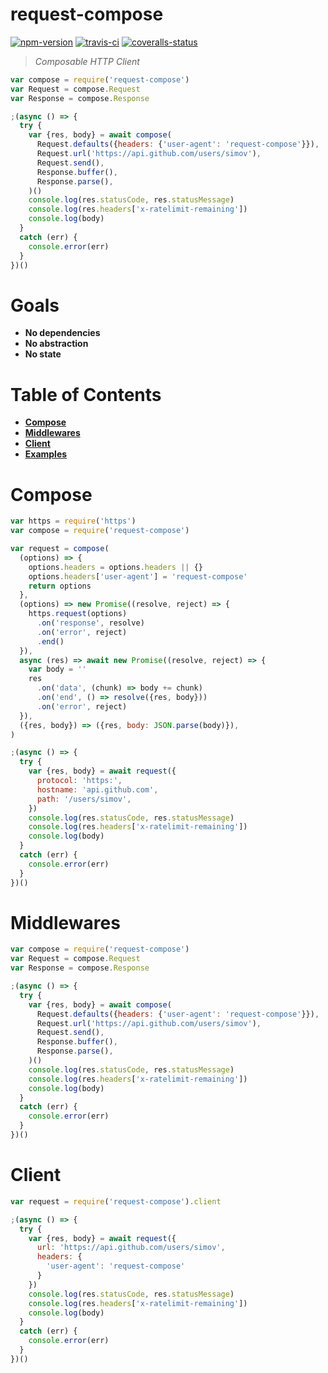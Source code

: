 
# request-compose

[![npm-version]][npm] [![travis-ci]][travis] [![coveralls-status]][coveralls]

> _Composable HTTP Client_

```js
var compose = require('request-compose')
var Request = compose.Request
var Response = compose.Response

;(async () => {
  try {
    var {res, body} = await compose(
      Request.defaults({headers: {'user-agent': 'request-compose'}}),
      Request.url('https://api.github.com/users/simov'),
      Request.send(),
      Response.buffer(),
      Response.parse(),
    )()
    console.log(res.statusCode, res.statusMessage)
    console.log(res.headers['x-ratelimit-remaining'])
    console.log(body)
  }
  catch (err) {
    console.error(err)
  }
})()
```

# Goals

- **No dependencies**
- **No abstraction**
- **No state**

# Table of Contents

- **[Compose](#compose)**
- **[Middlewares](#middlewares)**
- **[Client](#client)**
- **[Examples]**

# Compose

```js
var https = require('https')
var compose = require('request-compose')

var request = compose(
  (options) => {
    options.headers = options.headers || {}
    options.headers['user-agent'] = 'request-compose'
    return options
  },
  (options) => new Promise((resolve, reject) => {
    https.request(options)
      .on('response', resolve)
      .on('error', reject)
      .end()
  }),
  async (res) => await new Promise((resolve, reject) => {
    var body = ''
    res
      .on('data', (chunk) => body += chunk)
      .on('end', () => resolve({res, body}))
      .on('error', reject)
  }),
  ({res, body}) => ({res, body: JSON.parse(body)}),
)

;(async () => {
  try {
    var {res, body} = await request({
      protocol: 'https:',
      hostname: 'api.github.com',
      path: '/users/simov',
    })
    console.log(res.statusCode, res.statusMessage)
    console.log(res.headers['x-ratelimit-remaining'])
    console.log(body)
  }
  catch (err) {
    console.error(err)
  }
})()
```

# Middlewares

```js
var compose = require('request-compose')
var Request = compose.Request
var Response = compose.Response

;(async () => {
  try {
    var {res, body} = await compose(
      Request.defaults({headers: {'user-agent': 'request-compose'}}),
      Request.url('https://api.github.com/users/simov'),
      Request.send(),
      Response.buffer(),
      Response.parse(),
    )()
    console.log(res.statusCode, res.statusMessage)
    console.log(res.headers['x-ratelimit-remaining'])
    console.log(body)
  }
  catch (err) {
    console.error(err)
  }
})()
```

# Client

```js
var request = require('request-compose').client

;(async () => {
  try {
    var {res, body} = await request({
      url: 'https://api.github.com/users/simov',
      headers: {
        'user-agent': 'request-compose'
      }
    })
    console.log(res.statusCode, res.statusMessage)
    console.log(res.headers['x-ratelimit-remaining'])
    console.log(body)
  }
  catch (err) {
    console.error(err)
  }
})()
```


  [npm-version]: https://img.shields.io/npm/v/request-compose.svg?style=flat-square (NPM Package Version)
  [travis-ci]: https://img.shields.io/travis/simov/request-compose/master.svg?style=flat-square (Build Status - Travis CI)
  [coveralls-status]: https://img.shields.io/coveralls/simov/request-compose.svg?style=flat-square (Test Coverage - Coveralls)
  [codecov-status]: https://img.shields.io/codecov/c/github/simov/request-compose.svg?style=flat-square (Test Coverage - Codecov)

  [npm]: https://www.npmjs.com/package/request-compose
  [travis]: https://travis-ci.org/simov/request-compose
  [coveralls]: https://coveralls.io/github/simov/request-compose
  [codecov]: https://codecov.io/github/simov/request-compose?branch=master

  [examples]: https://github.com/simov/request-compose/blob/master/examples

  [pipe-operator]: https://github.com/tc39/proposal-pipeline-operator
  [http-options]: https://nodejs.org/dist/latest-v9.x/docs/api/http.html#http_http_request_options_callback
  [https-options]: https://nodejs.org/dist/latest-v9.x/docs/api/https.html#https_https_request_options_callback
